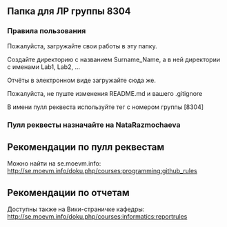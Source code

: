 ## Папка для ЛР группы 8304


### Правила пользования

Пожалуйста, загружайте свои работы в эту папку. 

Создайте директорию с названием Surname_Name, а в ней директории с именами Lab1, Lab2, ... 

Отчёты в электронном виде загружайте сюда же. 

Пожалуйста, не пуште изменения README.md и вашего .gitignore 

В имени пулл реквеста используйте тег с номером группы [8304]

### Пулл реквесты назначайте на NataRazmochaeva 

## Рекомендации по пулл реквестам

Можно найти на se.moevm.info: http://se.moevm.info/doku.php/courses:programming:github_rules

## Рекомендации по отчетам 

Доступны также на Вики-страничке кафедры: http://se.moevm.info/doku.php/courses:informatics:reportrules 
